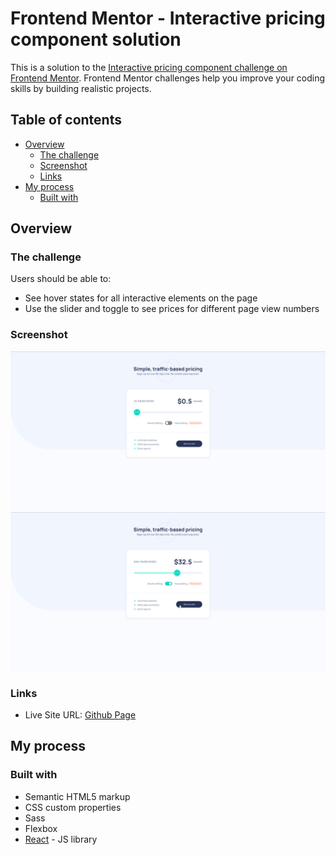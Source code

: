 # Frontend Mentor - Interactive pricing component solution

This is a solution to the [Interactive pricing component challenge on Frontend Mentor](https://www.frontendmentor.io/challenges/interactive-pricing-component-t0m8PIyY8). Frontend Mentor challenges help you improve your coding skills by building realistic projects. 

## Table of contents

- [Overview](#overview)
  - [The challenge](#the-challenge)
  - [Screenshot](#screenshot)
  - [Links](#links)
- [My process](#my-process)
  - [Built with](#built-with)

## Overview

### The challenge

Users should be able to:

- See hover states for all interactive elements on the page
- Use the slider and toggle to see prices for different page view numbers

### Screenshot

![](./screenshot.jpg)
![](./screenshot1.jpg)


### Links

- Live Site URL: [Github Page](https://cshorg.github.io/interactive-pricing-component-main/)

## My process

### Built with

- Semantic HTML5 markup
- CSS custom properties
- Sass
- Flexbox
- [React](https://reactjs.org/) - JS library